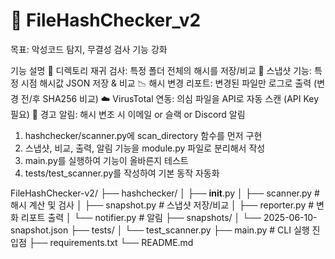 # 🔐 FileHashChecker_v2

목표: 악성코드 탐지, 무결성 검사 기능 강화

기능	설명
📁 디렉토리 재귀 검사: 특정 폴더 전체의 해시를 저장/비교
📅 스냅샷 기능: 특정 시점 해시값 JSON 저장 & 비교
📉 해시 변경 리포트: 변경된 파일만 로그로 출력 (변경 전/후 SHA256 비교)
☁️ VirusTotal 연동: 의심 파일을 API로 자동 스캔 (API Key 필요)
📧 경고 알림: 해시 변조 시 이메일 or 슬랙 or Discord 알림

1. hashchecker/scanner.py에 scan_directory 함수를 먼저 구현
2. 스냅샷, 비교, 출력, 알림 기능을 module.py 파일로 분리해서 작성
3. main.py를 실행하여 기능이 올바른지 테스트
4. tests/test_scanner.py를 작성하여 기본 동작 자동화

FileHashChecker-v2/
├── hashchecker/
│   ├── __init__.py
│   ├── scanner.py         # 해시 계산 및 검사
│   ├── snapshot.py        # 스냅샷 저장/비교
│   ├── reporter.py        # 변화 리포트 출력
│   └── notifier.py        # 알림
├── snapshots/
│   └── 2025-06-10-snapshot.json
├── tests/
│   └── test_scanner.py
├── main.py                # CLI 실행 진입점
├── requirements.txt
└── README.md
